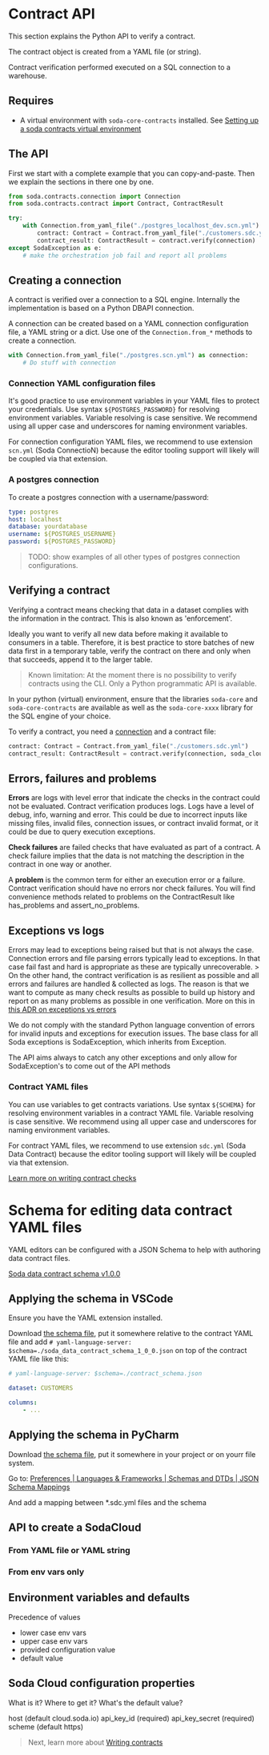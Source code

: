# Contract API

This section explains the Python API to verify a contract.

The contract object is created from a YAML file (or string).

Contract verification performed executed on a SQL connection to a warehouse.


## Requires

* A virtual environment with `soda-core-contracts` installed.
  See [Setting up a soda contracts virtual environment](02_02_setting_up_a_python_virtual_environment_for_soda_contracts)

## The API

First we start with a complete example that you can copy-and-paste.  Then we explain the sections in there one by one.

```python
from soda.contracts.connection import Connection
from soda.contracts.contract import Contract, ContractResult

try:
    with Connection.from_yaml_file("./postgres_localhost_dev.scn.yml") as connection:
        contract: Contract = Contract.from_yaml_file("./customers.sdc.yml")
        contract_result: ContractResult = contract.verify(connection)
except SodaException as e:
    # make the orchestration job fail and report all problems
```

## Creating a connection

A contract is verified over a connection to a SQL engine. Internally the implementation is based on
a Python DBAPI connection.

A connection can be created based on a YAML connection configuration file, a YAML string or a dict.
Use one of the `Connection.from_*` methods to create a connection.

```python
with Connection.from_yaml_file("./postgres.scn.yml") as connection:
    # Do stuff with connection
```

### Connection YAML configuration files

It's good practice to use environment variables in your YAML files to protect your credentials.
Use syntax `${POSTGRES_PASSWORD}` for resolving environment variables.  Variable resolving is
case sensitive. We recommend using all upper case and underscores for naming environment variables.

For connection configuration YAML files, we recommend to use extension `scn.yml` (Soda ConnectioN) because
the editor tooling support will likely will be coupled via that extension.

### A postgres connection

To create a postgres connection with a username/password:
```yaml
type: postgres
host: localhost
database: yourdatabase
username: ${POSTGRES_USERNAME}
password: ${POSTGRES_PASSWORD}
```

> TODO: show examples of all other types of postgres connection configurations.

## Verifying a contract

Verifying a contract means checking that data in a dataset complies with the information in the contract. This is
also known as 'enforcement'.

Ideally you want to verify all new data before making it available to consumers in a table.  Therefore, it is best
practice to store batches of new data first in a temporary table, verify the contract on there and only when that
succeeds, append it to the larger table.

> Known limitation: At the moment there is no possibility to verify contracts using the CLI. Only a
> Python programmatic API is available.

In your python (virtual) environment, ensure that the libraries `soda-core` and `soda-core-contracts` are available
as well as the `soda-core-xxxx` library for the SQL engine of your choice.

To verify a contract, you need a [connection](#creating-a-connection) and a contract file:

```python
contract: Contract = Contract.from_yaml_file("./customers.sdc.yml")
contract_result: ContractResult = contract.verify(connection, soda_cloud)
```

## Errors, failures and problems

**Errors** are logs with level error that indicate the checks in the contract could not be evaluated. Contract verification
produces logs. Logs have a level of debug, info, warning and error. This could be due to incorrect inputs like missing files,
invalid files, connection issues, or contract invalid format, or it could be due to query execution exceptions.

**Check failures** are failed checks that have evaluated as part of a contract. A check failure implies that the data is
not matching the description in the contract in one way or another.

A **problem** is the common term for either an execution error or a failure.  Contract verification should have no errors nor
check failures. You will find convenience methods related to problems on the ContractResult like has_problems and
assert_no_problems.

## Exceptions vs logs

Errors may lead to exceptions being raised but that is not always the
case. Connection errors and file parsing errors typically lead to exceptions. In that case fail fast and hard is appropriate as
these are typically unrecoverable. > On the other hand, the contract verification is as resilient as possible and all errors and
failures are handled & collected as logs. The reason is that we want to compute as many check results as possible to build up
history and report on as many problems as possible in one verification.  More on this in
[this ADR on exceptions vs errors](../adr/03_exceptions_vs_error_logs)

We do not comply with the standard Python language convention of errors for invalid inputs and exceptions
for execution issues. The base class for all Soda exceptions is SodaException, which inherits from Exception.

The API aims always to catch any other exceptions and only allow for SodaException's to come out of the
API methods

### Contract YAML files

You can use variables to get contracts variations. Use syntax `${SCHEMA}` for resolving environment variables in a contract YAML file.
Variable resolving is case sensitive. We recommend using all upper case and underscores for naming environment variables.

For contract YAML files, we recommend to use extension `sdc.yml` (Soda Data Contract) because
the editor tooling support will likely will be coupled via that extension.

[Learn more on writing contract checks](./020_writing_a_contract)


# Schema for editing data contract YAML files

YAML editors can be configured with a JSON Schema to help with authoring data contract files.

[Soda data contract schema v1.0.0](./soda/contracts/soda_data_contract_schema_1_0_0.json)

## Applying the schema in VSCode

Ensure you have the YAML extension installed.

Download [the schema file](./soda/contracts/soda_data_contract_schema_1_0_0.json), put it somewhere relative to the contract YAML file and
add `# yaml-language-server: $schema=./soda_data_contract_schema_1_0_0.json` on top of the contract YAML file like this:

```yaml
# yaml-language-server: $schema=./contract_schema.json

dataset: CUSTOMERS

columns:
    - ...
```

## Applying the schema in PyCharm

Download [the schema file](./soda/contracts/soda_data_contract_schema_1_0_0.json), put it somewhere in your project or on yourr file system.

Go to: [Preferences | Languages & Frameworks | Schemas and DTDs | JSON Schema Mappings](jetbrains://Python/settings?name=Languages+%26+Frameworks--Schemas+and+DTDs--JSON+Schema+Mappings)

And add a mapping between *.sdc.yml files and the schema

## API to create a SodaCloud




### From YAML file or YAML string

### From env vars only

## Environment variables and defaults

Precedence of values
* lower case env vars
* upper case env vars
* provided configuration value
* default value

## Soda Cloud configuration properties

What is it?  Where to get it?  What's the default value?

host (default cloud.soda.io)
api_key_id (required)
api_key_secret (required)
scheme (default https)

> Next, learn more about [Writing contracts](01_00_writing_contract_files.md)
